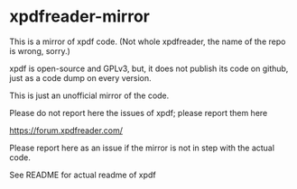 xpdfreader-mirror
=

This is a mirror of xpdf code. (Not whole xpdfreader, the name of the repo is wrong, sorry.)

xpdf is open-source and GPLv3, but, it does not publish its code on github, just as a code dump on every version.

This is just an unofficial mirror of the code.

Please do not report here the issues of xpdf; please report them here

https://forum.xpdfreader.com/

Please report here as an issue if the mirror is not in step with the actual code.

See README for actual readme of xpdf
